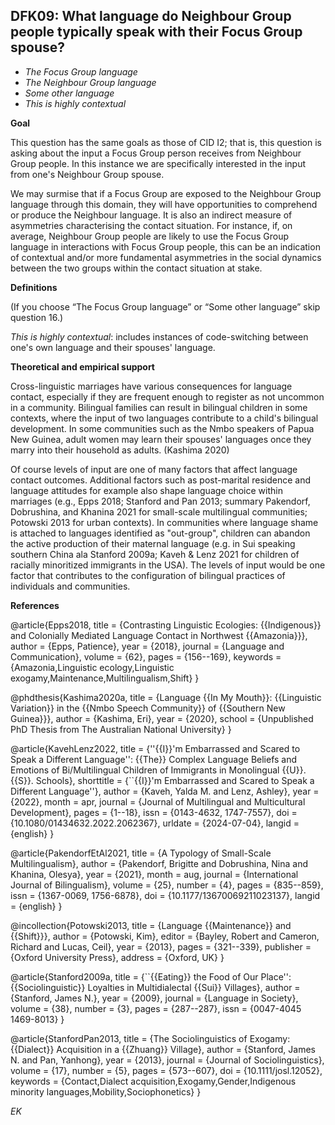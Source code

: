 
## DFK09: What language do Neighbour Group people typically speak with their Focus Group spouse? 

- *The Focus Group language*
- *The Neighbour Group language*
- *Some other language*
- *This is highly contextual*

**Goal**

This question has the same goals as those of CID I2; that is, this question is asking about the input a Focus Group person receives from Neighbour Group people. In this instance we are specifically interested in the input from one's Neighbour Group spouse.

We may surmise that if a Focus Group are exposed to the Neighbour Group language through this domain, they will have opportunities to comprehend or produce the Neighbour language. It is also an indirect measure of asymmetries characterising the contact situation. For instance, if, on average, Neighbour Group people are likely to use the Focus Group language in interactions with Focus Group people, this can be an indication of contextual and/or more fundamental asymmetries in the social dynamics between the two groups within the contact situation at stake.

**Definitions**

(If you choose “The Focus Group language” or “Some other language” skip question 16.)

_This is highly contextual_: includes instances of code-switching between one's own language and their spouses' language.

**Theoretical and empirical support**

Cross-linguistic marriages have various consequences for language contact, especially if they are frequent enough to register as not uncommon in a community. Bilingual families can result in bilingual children in some contexts, where the input of two languages contribute to a child's bilingual development. In some communities such as the Nmbo speakers of Papua New Guinea, adult women may learn their spouses' languages once they marry into their household as adults. (Kashima 2020)

Of course levels of input are one of many factors that affect language contact outcomes. Additional factors such as post-marital residence and language attitudes for example also shape language choice within marriages (e.g., Epps 2018; Stanford and Pan 2013; summary Pakendorf, Dobrushina, and Khanina 2021 for small-scale multilingual communities; Potowski 2013 for urban contexts). In communities where language shame is attached to languages identified as "out-group", children can abandon the active production of their maternal language (e.g. in Sui speaking southern China ala Stanford 2009a; Kaveh & Lenz 2021 for children of racially minoritized immigrants in the USA). The levels of input would be one factor that contributes to the configuration of bilingual practices of individuals and communities.

**References**

@article{Epps2018,
  title = {Contrasting Linguistic Ecologies: {{Indigenous}} and Colonially Mediated Language Contact in Northwest {{Amazonia}}},
  author = {Epps, Patience},
  year = {2018},
  journal = {Language and Communication},
  volume = {62},
  pages = {156--169},
  keywords = {Amazonia,Linguistic ecology,Linguistic exogamy,Maintenance,Multilingualism,Shift}
}

@phdthesis{Kashima2020a,
  title = {Language {{In My Mouth}}: {{Linguistic Variation}} in the {{Nmbo Speech Community}} of {{Southern New Guinea}}},
  author = {Kashima, Eri},
  year = {2020},
  school = {Unpublished PhD Thesis from The Australian National University}
}

@article{KavehLenz2022,
  title = {''{{I}}'m Embarrassed and Scared to Speak a Different Language'': {{The}} Complex Language Beliefs and Emotions of Bi/Multilingual Children of Immigrants in Monolingual {{U}}.{{S}}. Schools},
  shorttitle = {``{{I}}'m Embarrassed and Scared to Speak a Different Language''},
  author = {Kaveh, Yalda M. and Lenz, Ashley},
  year = {2022},
  month = apr,
  journal = {Journal of Multilingual and Multicultural Development},
  pages = {1--18},
  issn = {0143-4632, 1747-7557},
  doi = {10.1080/01434632.2022.2062367},
  urldate = {2024-07-04},
  langid = {english}
}

@article{PakendorfEtAl2021,
  title = {A Typology of Small-Scale Multilingualism},
  author = {Pakendorf, Brigitte and Dobrushina, Nina and Khanina, Olesya},
  year = {2021},
  month = aug,
  journal = {International Journal of Bilingualism},
  volume = {25},
  number = {4},
  pages = {835--859},
  issn = {1367-0069, 1756-6878},
  doi = {10.1177/13670069211023137},
  langid = {english}
}

@incollection{Potowski2013,
  title = {Language {{Maintenance}} and {{Shift}}},
  author = {Potowski, Kim},
  editor = {Bayley, Robert and Cameron, Richard and Lucas, Ceil},
  year = {2013},
  pages = {321--339},
  publisher = {Oxford University Press},
  address = {Oxford, UK}
}

@article{Stanford2009a,
  title = {``{{Eating}} the Food of Our Place'': {{Sociolinguistic}} Loyalties in Multidialectal {{Sui}} Villages},
  author = {Stanford, James N.},
  year = {2009},
  journal = {Language in Society},
  volume = {38},
  number = {3},
  pages = {287--287},
  issn = {0047-4045 1469-8013}
}

@article{StanfordPan2013,
  title = {The Sociolinguistics of Exogamy: {{Dialect}} Acquisition in a {{Zhuang}} Village},
  author = {Stanford, James N. and Pan, Yanhong},
  year = {2013},
  journal = {Journal of Sociolinguistics},
  volume = {17},
  number = {5},
  pages = {573--607},
  doi = {10.1111/josl.12052},
  keywords = {Contact,Dialect acquisition,Exogamy,Gender,Indigenous minority languages,Mobility,Sociophonetics}
}

_EK_
